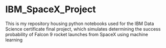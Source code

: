 # IBM_SpaceX_Project

This is my repository housing python notebooks used for the IBM Data Science certificate final project, which simulates determining the success probability of Falcon 9 rocket launches from SpaceX using machine learning
